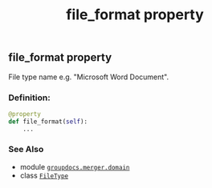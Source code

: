 ﻿---
title: file_format property
second_title: GroupDocs.Merger for Python via .NET API References
description: 
type: docs
url: /python-net/groupdocs.merger.domain/filetype/file_format/
is_root: false
weight: 820
---

## file_format property


File type name e.g. "Microsoft Word Document".
### Definition:
```python
@property
def file_format(self):
    ...
```

### See Also
* module [`groupdocs.merger.domain`](../../)
* class [`FileType`](/merger/python-net/groupdocs.merger.domain/filetype)
